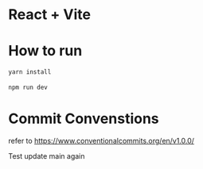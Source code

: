 # React + Vite

# How to run

`yarn install` <br /><br />
`npm run dev`

# Commit Convenstions
refer to https://www.conventionalcommits.org/en/v1.0.0/

Test update main again

